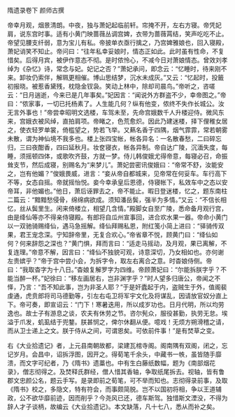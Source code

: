 隋遗录卷下 颜师古撰　　

  

  

帝幸月观，烟景清朗。中夜，独与萧妃起临前轩。帘掩不开，左右方寝。帝凭妃肩，说东宫时事。适有小黄门映蔷薇丛调宫婢，衣带为蔷薇罥结，笑声吃吃不止。帝望见腰支纤弱，意为宝儿有私。帝披单衣亟行擒之，乃宫婢雅娘也，回入寝殿，萧妃诮笑不知止。帝问曰：“往年私幸妥娘时，情态正如此。此时虽有性命，不复惜矣。后得月宾，被伊作意态不彻。是时侬怜心，不减今日对萧娘情态。曾效刘孝绰为《杂忆》诗，常念与妃。妃记之否？”萧妃承问，即念云：“忆睡时，待来刚不来。卸妆仍索伴，解珮更相催。博山思结梦，沉水未成灰。”又云：“忆起时，投籤初报晓。被惹香黛残，枕隐金钗袅。笑动上林中，除却司晨鸟。”帝听之，咨嗟云：“日月遄逝，今来已是几年事矣。”妃因言：“闻说外方群盗不少，幸帝图之。”帝曰：“侬家事，一切已托杨素了。人生能几何？纵有他变，侬终不失作长城公。汝无言外事也！”帝尝幸昭明文选楼，车驾未至，先命宫娥数千人升楼迎侍。微风东来，宫娥衣被风绰，直拍肩项。帝睹之，色荒愈炽。因此乃建迷楼，择下俚稚女居之，使衣轻罗单裳，倚槛望之，势若飞举。又爇名香于四隅，烟气霏霏，常若朝雾未散，谓为神仙境不我多也。楼上张四宝帐，帐各异名：一名散春愁，二曰碎忘归，三曰夜酣香，四曰延秋月。妆奁寝衣，帐各异制。帝自达广陵，沉湎失度，每睡，须摇顿四体，或歌吹齐鼓，方就一梦。侍儿韩俊娥尤得帝意，每寝必召，命振耸支节，然后成寝，别赐名为“来梦儿”。萧妃尝密讯俊娥曰：“帝常不舒，汝能安之，岂有他媚？”俊娥畏威，进言：“妾从帝自都城来，见帝常在何妥车。车行高下不等，女态自摇。帝就摇怡悦。妾今幸承皇后恩德，侍寝帐下，私效车中之态以安帝耳，非他媚也。”他日，萧后诬罪去之，帝不能止。暇日登迷楼，忆之，题东南柱二篇云：“黯黯愁侵骨，绵绵病欲成。须知潘岳鬓，强半为多情。”又云：“不信长相忆，丝从鬓里生。闲来倚楼立，相望几含情。”殿脚女自至广陵，悉命备月观行宫，由是绛仙等亦不得亲侍寝殿。有郎将自瓜州宣事回，进合欢水果一器。帝命小黄门以一双驰骑赐绛仙，遇马急摇解。绛仙拜赐私恩，附红笺小简上进曰：“驿骑传双果，君王宠念深。宁知辞帝里，无复合欢心。”帝省章不悦，顾黄门曰：“绛仙如何？何来辞怨之深也？”黄门惧，拜而言曰：“适走马摇动，及月观，果已离解，不复连理。”帝意不解，因言曰：“绛仙不独貌可观，诗意深切，乃女相如也。亦何谢左贵嫔乎？”帝于宫中尝小会，为拆字令，取左右离合之意。时杳娘侍侧。帝曰：“我取杳字为十八日。”杳娘复解罗字为四维。帝顾萧妃曰：“尔能拆朕字乎？不能当醉一杯。”妃徐曰：“移左画居右，岂非渊字乎？”时人望多归唐公，帝闻之不怿，乃言：“吾不知此事，岂为非圣人耶？”于是奸蠹起于内，盗贼生于外，值阁裴虔通，虎贲郎将司马德勤等，引左右屯卫将军宇文化及将谋乱，因请放官奴分直上下。帝可奏，即宣诏云：“门下！寒暑迭用，所以成岁功也。日月代明，所以均劳逸也。故士子有游息之谈，农夫有休劳之节。咨尔髡众，服役甚勤，执劳无怠。埃溢于爪发，虮虱结于兜鍪。朕甚悯之，俾尔休翻从便。噫戏！无烦方朔滑稽之请，而从卫士递上之文。朕于侍从之间，可谓恩矣。可依前件事！”是有焚草之变。

右《大业拾遗记》者，上元县南朝故都，梁建瓦棺寺阁。阁南隅有双阁，闭之，忘记岁月。会昌中，诏拆浮图，因开之。得荀笔千余头，中藏书一帙，虽皆随手靡溃，而文字可纪者，乃《隋书》遗藁也。中有生白藤纸数幅，题为《南部烟花录》，僧志彻得之。及焚释氏群经，僧人惜其香轴，争取纸尾拆去。视轴，皆有鲁郡文忠颜公名，题云手写。是录即前之荀笔，可不举而知也。志彻得录前事，及取《隋书》校之，多隐文，特有符会，而事颇简脱。岂不以国初将相，争以王道辅政，公不欲华靡前迹，因而削乎？今尧风已还，德车斯驾。独惜斯文湮没，不得为辞人才子谈柄，故编云《大业拾遗记》。本文缺落，凡十七八，悉从而补之矣。